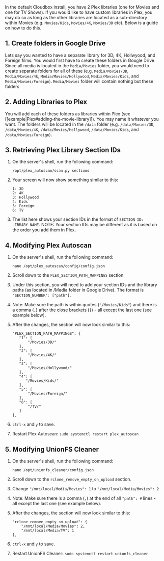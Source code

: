 In the default Cloudbox install, you have 2 Plex libraries (one for Movies and one for TV Shows). If you would like to have custom libraries in Plex, you may do so as long as the other libraries are located as a sub-directory within Movies (e.g. `Movies/Kids`, `Movies/4K`, `Movies/3D` etc). Below is a guide on how to do this.


## 1. Create folders in Google Drive


Lets say you wanted to have a separate library for 3D, 4K, Hollwyood, and Foreign films. You would first have to create these folders in Google Drive. Since all media is located in the `Media/Movies` folder, you would need to create separate folders for all of these (e.g. `Media/Movies/3D`, `Media/Movies/4k`, `Media/Movies/Hollywood`, `Media/Movies/Kids`, and `Media/Movies/Foreign`). `Media/Movies` folder will contain nothing but these folders.

## 2. Adding Libraries to Plex

You will add each of these folders as libraries within Plex (see [[example|Plex#adding-the-movie-library]]). You may name it whatever you want. The folders will be located in the `/data` folder (e.g. `/data/Movies/3D`, `/data/Movies/4K`, `/data/Movies/Hollywood`, `/data/Movies/Kids`, and `/data/Movies/Foreign`).

## 3. Retrieving Plex Library Section IDs

1. On the server's shell, run the following command:

    ```
    /opt/plex_autoscan/scan.py sections
    ```

1. Your screen will now show something similar to this:

    ```
    1: 3D
    2: 4K
    3: Hollywood
    4: Kids
    5: Foreign
    6: TV
    ```

1. The list here shows your section IDs in the format of `SECTION ID: LIBRARY NAME`. NOTE: Your section IDs may be different as it is based on the order you add them in Plex.



## 4. Modifying Plex Autoscan

1. On the server's shell, run the following command:

    ```
    nano /opt/plex_autoscan/config/config.json
    ```

1. Scroll down to the `PLEX_SECTION_PATH_MAPPINGS` section.

1. Under this section, you will need to add your section IDs and the library paths (as located in /Media folder in Google Drive). The format is `"SECTION_NUMBER": ["path"]`.

  1. Note: Make sure the path is within quotes (`"/Movies/Kids"`) and there is a comma (`,`) after the close brackets (`]`) - all except the last one (see example below).

1. After the changes, the section will now look similar to this:

   ```
   "PLEX_SECTION_PATH_MAPPINGS": {
      "1": [
          "/Movies/3D/"
      ],
      "2": [
          "/Movies/4K/"
      ],
      "3": [
          "/Movies/Hollywood/"
      ],
      "4": [
         "/Movies/Kids/"
      ],
      "5": [
          "/Movies/Foreign/"
      ],
      "6": [
          "/TV/"
      ]
   },
   ```

1. `ctrl-x` and `y` to save.

1. Restart Plex Autoscan: `sudo systemctl restart plex_autoscan`


## 5. Modifying UnionFS Cleaner

1. On the server's shell, run the following command:

    ```
    nano /opt/unionfs_cleaner/config.json
    ```

1. Scroll down to the `rclone_remove_empty_on_upload` section.

1. Change `"/mnt/local/Media/Movies": 1` to `"/mnt/local/Media/Movies": 2`

  1. Note: Make sure there is a comma (`,`) at the end of all `"path": #` lines - all except the last one (see example below).

1. After the changes, the section will now look similar to this:

   ```
   "rclone_remove_empty_on_upload": {
       "/mnt/local/Media/Movies": 2,
       "/mnt/local/Media/TV": 1
   },
   ```

1. `ctrl-x` and `y` to save.

1. Restart UnionFS Cleaner: `sudo systemctl restart unionfs_cleaner`
